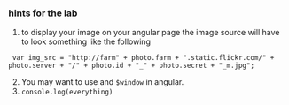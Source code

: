 
### hints for the lab

1.  to display your image on your angular page the image source will have to look something like the following 

```
 var img_src = "http://farm" + photo.farm + ".static.flickr.com/" + photo.server + "/" + photo.id + "_" + photo.secret + "_m.jpg";
```

2.  You may want to use  and `$window` in angular.
3. `console.log(everything) `
